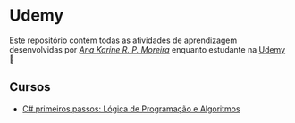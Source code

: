 # Udemy

Este repositório contém todas as atividades de aprendizagem desenvolvidas por _[Ana Karine R. P. Moreira](https://www.linkedin.com/in/moreirakarine/)_ enquanto estudante na [Udemy](https://www.udemy.com/) :rocket:

## Cursos

- [C# primeiros passos: Lógica de Programação e Algoritmos](https://www.udemy.com/course/logica-de-programacao-csharp/)